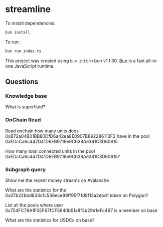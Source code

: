 # streamline

To install dependencies:

```bash
bun install
```

To run:

```bash
bun run index.ts
```

This project was created using `bun init` in bun v1.1.30. [Bun](https://bun.sh) is a fast all-in-one JavaScript runtime.

## Questions

### Knowledge base

What is superfluid?


### OnChain Read

Read onchain how many units does 0xB72a04B01BB80DfD6a42ea8E0907B892286113F2 have in the pool 0xEDcCa6c447D41D6EB9719e9C638Ae341C3D60615

How many total connected units in the pool 0xEDcCa6c447D41D6EB9719e9C638Ae341C3D60615?

### Subgraph query

Show me the recent money streams on Avalanche

What are the statistics for the 0x07b24bbd834c1c546ece89ff95f71d9f13a2ebd1 token on Polygon?

List all the pools where user 0x754FC79A1F0EF67fCF5640b51a8f3b29d1eFc4B7 is a member on base

<!-- With parsed inputs -->

What are the statistics for USDCx on base?
